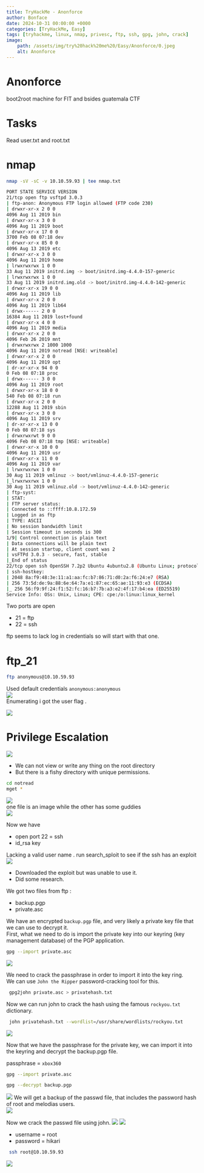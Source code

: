 ```yaml
---
title: TryHackMe - Anonforce
author: Bonface
date: 2024-10-31 00:00:00 +0000
categories: [TryHackMe, Easy]
tags: [tryhackme, linux, nmap, privesc, ftp, ssh, gpg, john, crack]
image:
    path: /assets/img/try%20hack%20me%20/Easy/Anonforce/0.jpeg
    alt: Anonforce
---
```


# Anonforce  

boot2root machine for FIT and bsides guatemala CTF  

# Tasks  
Read user.txt and root.txt  

# nmap

```sh
nmap -sV -sC -v 10.10.59.93 | tee nmap.txt
```

```sh
PORT STATE SERVICE VERSION
21/tcp open ftp vsftpd 3.0.3
| ftp-anon: Anonymous FTP login allowed (FTP code 230)
| drwxr-xr-x 2 0 0
4096 Aug 11 2019 bin
| drwxr-xr-x 3 0 0
4096 Aug 11 2019 boot
| drwxr-xr-x 17 0 0
3700 Feb 08 07:18 dev
| drwxr-xr-x 85 0 0
4096 Aug 13 2019 etc
| drwxr-xr-x 3 0 0
4096 Aug 11 2019 home
| lrwxrwxrwx 1 0 0
33 Aug 11 2019 initrd.img -> boot/initrd.img-4.4.0-157-generic
| lrwxrwxrwx 1 0 0
33 Aug 11 2019 initrd.img.old -> boot/initrd.img-4.4.0-142-generic
| drwxr-xr-x 19 0 0
4096 Aug 11 2019 lib
| drwxr-xr-x 2 0 0
4096 Aug 11 2019 lib64
| drwx------ 2 0 0
16384 Aug 11 2019 lost+found
| drwxr-xr-x 4 0 0
4096 Aug 11 2019 media
| drwxr-xr-x 2 0 0
4096 Feb 26 2019 mnt
| drwxrwxrwx 2 1000 1000
4096 Aug 11 2019 notread [NSE: writeable]
| drwxr-xr-x 2 0 0
4096 Aug 11 2019 opt
| dr-xr-xr-x 94 0 0
0 Feb 08 07:18 proc
| drwx------ 3 0 0
4096 Aug 11 2019 root
| drwxr-xr-x 18 0 0
540 Feb 08 07:18 run
| drwxr-xr-x 2 0 0
12288 Aug 11 2019 sbin
| drwxr-xr-x 3 0 0
4096 Aug 11 2019 srv
| dr-xr-xr-x 13 0 0
0 Feb 08 07:18 sys
| drwxrwxrwt 9 0 0
4096 Feb 08 07:18 tmp [NSE: writeable]
| drwxr-xr-x 10 0 0
4096 Aug 11 2019 usr
| drwxr-xr-x 11 0 0
4096 Aug 11 2019 var
| lrwxrwxrwx 1 0 0
30 Aug 11 2019 vmlinuz -> boot/vmlinuz-4.4.0-157-generic
|_lrwxrwxrwx 1 0 0
30 Aug 11 2019 vmlinuz.old -> boot/vmlinuz-4.4.0-142-generic
| ftp-syst:
| STAT:
| FTP server status:
| Connected to ::ffff:10.8.172.59
| Logged in as ftp
| TYPE: ASCII
| No session bandwidth limit
| Session timeout in seconds is 300
1/9| Control connection is plain text
| Data connections will be plain text
| At session startup, client count was 2
| vsFTPd 3.0.3 - secure, fast, stable
|_End of status
22/tcp open ssh OpenSSH 7.2p2 Ubuntu 4ubuntu2.8 (Ubuntu Linux; protocol 2.0)
| ssh-hostkey:
| 2048 8a:f9:48:3e:11:a1:aa:fc:b7:86:71:d0:2a:f6:24:e7 (RSA)
| 256 73:5d:de:9a:88:6e:64:7a:e1:87:ec:65:ae:11:93:e3 (ECDSA)
|_ 256 56:f9:9f:24:f1:52:fc:16:b7:7b:a3:e2:4f:17:b4:ea (ED25519)
Service Info: OSs: Unix, Linux; CPE: cpe:/o:linux:linux_kernel

```
Two ports are open  
- 21 = ftp  
- 22 = ssh  

ftp seems to lack log in credentials so will start with that one.  

# ftp_21
```sh
ftp anonymous@10.10.59.93
```

Used default credentials `anonymous:anonymous`  
![](/assets/img/try%20hack%20me%20/Easy/Anonforce/1.png)  
Enumerating i got the user flag .  

![](/assets/img/try%20hack%20me%20/Easy/Anonforce/2.png)

# Privilege Escalation

![](/assets/img/try%20hack%20me%20/Easy/Anonforce/2.png)

- We can not view or write any thing on the root directory
- But there is a fishy directory with unique permissions.

```sh
cd notread
mget *
```
![](/assets/img/try%20hack%20me%20/Easy/Anonforce/4.png)  
one file is an image while the other has some guddies  
![](/assets/img/try%20hack%20me%20/Easy/Anonforce/5.png)

Now we have 
- open port 22 = ssh
- id_rsa key

Lacking a valid user name .
run search_sploit to see if the ssh has an exploit
![](/assets/img/try%20hack%20me%20/Easy/Anonforce/6.png)

- Downloaded the exploit but was unable to use it.
- Did some research.

We got two files from ftp :
- backup.pgp  
- private.asc  

We have an encrypted `backup.pgp` file, and very likely a private key file that we can use to decrypt it.  
First, what we need to do is import the private key into our keyring (key management database) of the PGP application.  

```sh
gpg --import private.asc
```
![](/assets/img/try%20hack%20me%20/Easy/Anonforce/7.png)

We need to crack the passphrase in order to import it into the key ring.  
We can use `John the Ripper` password-cracking tool for this.  

```sh
 gpg2john private.asc > privatehash.txt
```

Now we can run john to crack the hash using the famous `rockyou.txt` dictionary.  

```sh
 john privatehash.txt --wordlist=/usr/share/wordlists/rockyou.txt
```
![](/assets/img/try%20hack%20me%20/Easy/Anonforce/8.png)

Now that we have the passphrase for the private key, we can import it into the keyring and decrypt the backup.pgp file.  

passphrase = `xbox360`

```sh
gpg --import private.asc

gpg --decrypt backup.pgp
```
![](/assets/img/try%20hack%20me%20/Easy/Anonforce/9.png)
We will get a backup of the passwd file, that includes the password hash of root and melodias users.  
![](/assets/img/try%20hack%20me%20/Easy/Anonforce/10.png)

Now we crack the passwd file using john.
![](/assets/img/try%20hack%20me%20/Easy/Anonforce/11.png)
![](/assets/img/try%20hack%20me%20/Easy/Anonforce/12.png)

  
- username = root  
- password = hikari  

```sh
 ssh root@10.10.59.93
 ```  
![](/assets/img/try%20hack%20me%20/Easy/Anonforce/13.png)
